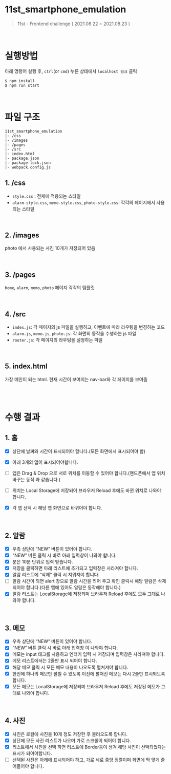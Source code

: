 # 11st_smartphone_emulation

> 11st - Frontend challenge ( 2021.08.22 ~ 2021.08.23 )

<br>

# 실행방법

아래 명령어 실행 후, `ctrl`(or `cmd`) 누른 상태에서 `localhost 링크` 클릭

```shell
$ npm install
$ npm run start
```

<br>

# 파일 구조

```
11st_smartphone_emulation
|- /css
|- /images
|- /pages
|- /src
|- index.html
|- package.json
|- package-lock.json
|- webpack.config.js
```

## 1. /css

- `style.css` : 전체에 적용되는 스타일
- `alarm-style.css`, `memo-style.css`, `photo-style.css`: 각각의 페이지에서 사용되는 스타일

<br>

## 2. /images

photo 에서 사용되는 사진 10개가 저장되어 있음

<br>

## 3. /pages

`home`, `alarm`, `memo`, `photo` 페이지 각각의 템플릿

<br>

## 4. /src

- `index.js`: 각 페이지의 js 파일을 실행하고, 이벤트에 따라 라우팅을 변경하는 코드
- `alarm.js`, `memo.js`, `photo.js`: 각 화면의 동작을 수행하는 js 파일
- `router.js`: 각 페이지의 라우팅을 설정하는 파일

<br>

## 5. index.html

가장 메인이 되는 html. 현재 시간이 보여지는 nav-bar와 각 페이지를 보여줌

<br>
<br>

# 수행 결과

## 1. 홈

- [x] 상단에 날짜와 시간이 표시되어야 합니다.(모든 화면에서 표시되어야 함)

- [x] 아래 3개의 앱이 표시되어야합니다.

- [ ] 앱은 Drag & Drop 으로 서로 위치를 이동할 수 있어야 합니다.(핸드폰에서 앱 위치 바꾸는 동작
      과 같습니다.)
- [ ] 위치는 Local Storage에 저장되어 브라우저 Reload 후에도 바뀐 위치로 나와야 합니다.
- [x] 각 앱 선택 시 해당 앱 화면으로 바뀌어야 합니다.

<br>

## 2. 알람

- [x] 우측 상단에 “NEW” 버튼이 있어야 합니다.
- [x] “NEW” 버튼 클릭 시 바로 아래 입력창이 나와야 합니다.
- [x] 분은 10분 단위로 입력 받습니다.
- [x] 저장을 클릭하면 아래 리스트에 추가되고 입력창은 사라져야 합니다.
- [x] 알람 리스트에 “삭제” 클릭 시 지워져야 합니다.
- [ ] 알람 시간이 되면 alert 창으로 알람 시간을 띄어 주고 확인 클릭시 해당 알람은 삭제되어야 합니다.(다른 앱에 있어도 알람은 동작해야 합니다.)
- [x] 알람 리스트는 LocalStorage에 저장되며 브라우저 Reload 후에도 모두 그대로 나와야 합니다.

<br>

## 3. 메모

- [x] 우측 상단에 “NEW” 버튼이 있어야 합니다.
- [x] “NEW” 버튼 클릭 시 바로 아래 입력창 이 나와야 합니다.
- [x] 메모는 input 태그를 사용하고 엔터키 입력 시 저장되며 입력창은 사라져야 합니다.
- [x] 메모 리스트에서는 2줄만 표시 되어야 합니다.
- [x] 해당 메모 클릭 시 모든 메모 내용이 나오도록 펼쳐져야 합니다.
- [x] 한번에 하나의 메모만 펼칠 수 있도록 이전에 펼쳐진 메모는 다시 2줄만 표시되도록 합니다.
- [x] 모든 메모는 LocalStorage에 저장되며 브라우저 Reload 후에도 저장된 메모가 그대로 나와야 합니다.

<br>

## 4. 사진

- [x] 사진은 로컬에 사진을 10개 정도 저장한 후 불러오도록 합니다.
- [x] 상단에 모든 사진 리스트가 나오며 가로 스크롤이 되어야 합니다.
- [x] 리스트에서 사진을 선택 하면 리스트에 Border등이 생겨 해당 사진이 선택되었다는 표시가 되어야합니다.
- [ ] 선택된 사진은 아래에 표시되어야 하고, 가로 세로 중앙 정렬이며 화면에 딱 맞게 줄어들어야 합니다.

